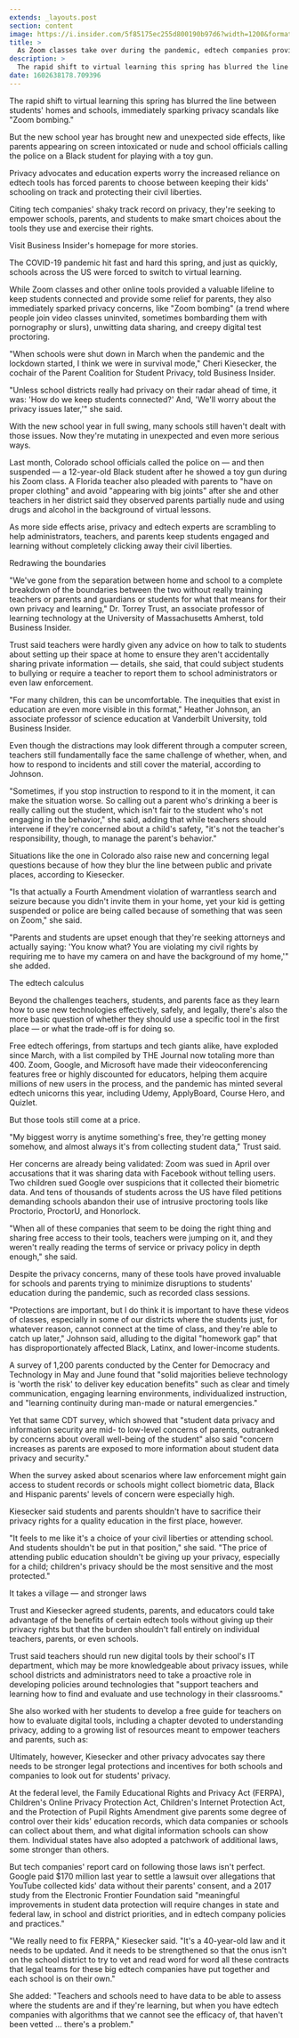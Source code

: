 ```yaml
--- 
extends: _layouts.post 
section: content 
image: https://i.insider.com/5f85175ec255d800190b97d6?width=1200&format=jpeg 
title: > 
  As Zoom classes take over during the pandemic, edtech companies provide a lifeline, but only for schools and parents willing to surrender their students' privacy 
description: > 
  The rapid shift to virtual learning this spring has blurred the line between students' homes and schools, immediately sparking privacy scandals like "Zoom bombing."Citing tech companies' shaky track record on privacy, they're seeking to empower schools, parents, and students to make smart choices about the tools they use and exercise their rights."Unless school districts really had privacy on their radar ahead of time, it was: 'How do we keep students connected?'"My biggest worry is anytime something's free, they're getting money somehow, and almost always it's from collecting student data," Trust said.Yet that same CDT survey, which showed that "student data privacy and information security are mid- to low-level concerns of parents, outranked by concerns about overall well-being of the student" also said "concern increases as parents are exposed to more information about student data privacy and security." 
date: 1602638178.709396 
--- 
```

The rapid shift to virtual learning this spring has blurred the line between students' homes and schools, immediately sparking privacy scandals like "Zoom bombing."

But the new school year has brought new and unexpected side effects, like parents appearing on screen intoxicated or nude and school officials calling the police on a Black student for playing with a toy gun.

Privacy advocates and education experts worry the increased reliance on edtech tools has forced parents to choose between keeping their kids' schooling on track and protecting their civil liberties.

Citing tech companies' shaky track record on privacy, they're seeking to empower schools, parents, and students to make smart choices about the tools they use and exercise their rights.

Visit Business Insider's homepage for more stories.

The COVID-19 pandemic hit fast and hard this spring, and just as quickly, schools across the US were forced to switch to virtual learning.

While Zoom classes and other online tools provided a valuable lifeline to keep students connected and provide some relief for parents, they also immediately sparked privacy concerns, like "Zoom bombing" (a trend where people join video classes uninvited, sometimes bombarding them with pornography or slurs), unwitting data sharing, and creepy digital test proctoring.

"When schools were shut down in March when the pandemic and the lockdown started, I think we were in survival mode," Cheri Kiesecker, the cochair of the Parent Coalition for Student Privacy, told Business Insider.

"Unless school districts really had privacy on their radar ahead of time, it was: 'How do we keep students connected?' And, 'We'll worry about the privacy issues later,'" she said.

With the new school year in full swing, many schools still haven't dealt with those issues. Now they're mutating in unexpected and even more serious ways.

Last month, Colorado school officials called the police on — and then suspended — a 12-year-old Black student after he showed a toy gun during his Zoom class. A Florida teacher also pleaded with parents to "have on proper clothing" and avoid "appearing with big joints" after she and other teachers in her district said they observed parents partially nude and using drugs and alcohol in the background of virtual lessons.

As more side effects arise, privacy and edtech experts are scrambling to help administrators, teachers, and parents keep students engaged and learning without completely clicking away their civil liberties.

Redrawing the boundaries

"We've gone from the separation between home and school to a complete breakdown of the boundaries between the two without really training teachers or parents and guardians or students for what that means for their own privacy and learning," Dr. Torrey Trust, an associate professor of learning technology at the University of Massachusetts Amherst, told Business Insider.

Trust said teachers were hardly given any advice on how to talk to students about setting up their space at home to ensure they aren't accidentally sharing private information — details, she said, that could subject students to bullying or require a teacher to report them to school administrators or even law enforcement.

"For many children, this can be uncomfortable. The inequities that exist in education are even more visible in this format," Heather Johnson, an associate professor of science education at Vanderbilt University, told Business Insider.

Even though the distractions may look different through a computer screen, teachers still fundamentally face the same challenge of whether, when, and how to respond to incidents and still cover the material, according to Johnson.

"Sometimes, if you stop instruction to respond to it in the moment, it can make the situation worse. So calling out a parent who's drinking a beer is really calling out the student, which isn't fair to the student who's not engaging in the behavior," she said, adding that while teachers should intervene if they're concerned about a child's safety, "it's not the teacher's responsibility, though, to manage the parent's behavior."

Situations like the one in Colorado also raise new and concerning legal questions because of how they blur the line between public and private places, according to Kiesecker.

"Is that actually a Fourth Amendment violation of warrantless search and seizure because you didn't invite them in your home, yet your kid is getting suspended or police are being called because of something that was seen on Zoom," she said.

"Parents and students are upset enough that they're seeking attorneys and actually saying: 'You know what? You are violating my civil rights by requiring me to have my camera on and have the background of my home,'" she added.

The edtech calculus

Beyond the challenges teachers, students, and parents face as they learn how to use new technologies effectively, safely, and legally, there's also the more basic question of whether they should use a specific tool in the first place — or what the trade-off is for doing so.

Free edtech offerings, from startups and tech giants alike, have exploded since March, with a list compiled by THE Journal now totaling more than 400. Zoom, Google, and Microsoft have made their videoconferencing features free or highly discounted for educators, helping them acquire millions of new users in the process, and the pandemic has minted several edtech unicorns this year, including Udemy, ApplyBoard, Course Hero, and Quizlet.

But those tools still come at a price.

"My biggest worry is anytime something's free, they're getting money somehow, and almost always it's from collecting student data," Trust said.

Her concerns are already being validated: Zoom was sued in April over accusations that it was sharing data with Facebook without telling users. Two children sued Google over suspicions that it collected their biometric data. And tens of thousands of students across the US have filed petitions demanding schools abandon their use of intrusive proctoring tools like Proctorio, ProctorU, and Honorlock.

"When all of these companies that seem to be doing the right thing and sharing free access to their tools, teachers were jumping on it, and they weren't really reading the terms of service or privacy policy in depth enough," she said.

Despite the privacy concerns, many of these tools have proved invaluable for schools and parents trying to minimize disruptions to students' education during the pandemic, such as recorded class sessions.

"Protections are important, but I do think it is important to have these videos of classes, especially in some of our districts where the students just, for whatever reason, cannot connect at the time of class, and they're able to catch up later," Johnson said, alluding to the digital "homework gap" that has disproportionately affected Black, Latinx, and lower-income students.

A survey of 1,200 parents conducted by the Center for Democracy and Technology in May and June found that "solid majorities believe technology is 'worth the risk' to deliver key education benefits" such as clear and timely communication, engaging learning environments, individualized instruction, and "learning continuity during man-made or natural emergencies."

Yet that same CDT survey, which showed that "student data privacy and information security are mid- to low-level concerns of parents, outranked by concerns about overall well-being of the student" also said "concern increases as parents are exposed to more information about student data privacy and security."

When the survey asked about scenarios where law enforcement might gain access to student records or schools might collect biometric data, Black and Hispanic parents' levels of concern were especially high.

Kiesecker said students and parents shouldn't have to sacrifice their privacy rights for a quality education in the first place, however.

"It feels to me like it's a choice of your civil liberties or attending school. And students shouldn't be put in that position," she said. "The price of attending public education shouldn't be giving up your privacy, especially for a child; children's privacy should be the most sensitive and the most protected."

It takes a village — and stronger laws

Trust and Kiesecker agreed students, parents, and educators could take advantage of the benefits of certain edtech tools without giving up their privacy rights but that the burden shouldn't fall entirely on individual teachers, parents, or even schools.

Trust said teachers should run new digital tools by their school's IT department, which may be more knowledgeable about privacy issues, while school districts and administrators need to take a proactive role in developing policies around technologies that "support teachers and learning how to find and evaluate and use technology in their classrooms."

She also worked with her students to develop a free guide for teachers on how to evaluate digital tools, including a chapter devoted to understanding privacy, adding to a growing list of resources meant to empower teachers and parents, such as:

Ultimately, however, Kiesecker and other privacy advocates say there needs to be stronger legal protections and incentives for both schools and companies to look out for students' privacy.

At the federal level, the Family Educational Rights and Privacy Act (FERPA), Children's Online Privacy Protection Act, Children's Internet Protection Act, and the Protection of Pupil Rights Amendment give parents some degree of control over their kids' education records, which data companies or schools can collect about them, and what digital information schools can show them. Individual states have also adopted a patchwork of additional laws, some stronger than others.

But tech companies' report card on following those laws isn't perfect. Google paid $170 million last year to settle a lawsuit over allegations that YouTube collected kids' data without their parents' consent, and a 2017 study from the Electronic Frontier Foundation said "meaningful improvements in student data protection will require changes in state and federal law, in school and district priorities, and in edtech company policies and practices."

"We really need to fix FERPA," Kiesecker said. "It's a 40-year-old law and it needs to be updated. And it needs to be strengthened so that the onus isn't on the school district to try to vet and read word for word all these contracts that legal teams for these big edtech companies have put together and each school is on their own."

She added: "Teachers and schools need to have data to be able to assess where the students are and if they're learning, but when you have edtech companies with algorithms that we cannot see the efficacy of, that haven't been vetted … there's a problem."
